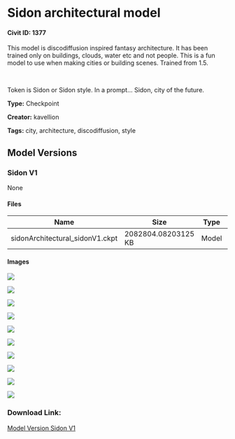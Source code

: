 # Sidon architectural model

#### Civit ID: 1377

<p>This model is discodiffusion inspired fantasy architecture. It has been trained only on buildings, clouds, water etc and not people. This is a fun model to use when making cities or building scenes. Trained from 1.5. </p><p><br /></p><p>Token is Sidon or Sidon style. In a prompt... Sidon, city of the future.</p>

**Type:** Checkpoint

**Creator:** kavellion

**Tags:** city, architecture, discodiffusion, style

## Model Versions

### Sidon V1

None

#### Files

| Name | Size | Type | Format | Download Url | AutoV1 | AutoV2 | SHA256 | CRC32 | BLAKE3 |
| --- | --- | --- | --- | --- | --- | --- | --- | --- | --- |
| sidonArchitectural_sidonV1.ckpt | 2082804.08203125 KB | Model | PickleTensor | https://civitai.com/api/download/models/1473 | 265E757D | 7D9C2F1DF9 | 7D9C2F1DF95B17BF845022BE30182AA40F6E4A1B43D28A00243CFED0D9617311 | 5FC83573 | AF81D23EABEC28300FAD66C0AC5C979D468C69D5B9A671BC5A488C30BA96B3A8 |

#### Images

<p><img src="https://image.civitai.com/xG1nkqKTMzGDvpLrqFT7WA/00261cf4-5efb-4c61-6802-694f1b1cfc00/width=450/12882.jpeg" /></p>

<p><img src="https://image.civitai.com/xG1nkqKTMzGDvpLrqFT7WA/9e2028a5-7577-431d-3215-324ec1f29d00/width=450/12901.jpeg" /></p>

<p><img src="https://image.civitai.com/xG1nkqKTMzGDvpLrqFT7WA/32766b4a-a678-411a-4299-38e87dcfba00/width=450/12900.jpeg" /></p>

<p><img src="https://image.civitai.com/xG1nkqKTMzGDvpLrqFT7WA/e52757cf-e33f-472f-28b2-08c449730000/width=450/12899.jpeg" /></p>

<p><img src="https://image.civitai.com/xG1nkqKTMzGDvpLrqFT7WA/326ae092-28e7-4b8b-9490-1972696a6300/width=450/12898.jpeg" /></p>

<p><img src="https://image.civitai.com/xG1nkqKTMzGDvpLrqFT7WA/cfe7f3d5-3109-4911-4e67-616374efea00/width=450/12897.jpeg" /></p>

<p><img src="https://image.civitai.com/xG1nkqKTMzGDvpLrqFT7WA/ff94f61d-1943-4e40-454e-30152cdc4500/width=450/12896.jpeg" /></p>

<p><img src="https://image.civitai.com/xG1nkqKTMzGDvpLrqFT7WA/813da86c-d461-4b77-88f7-655e238ac700/width=450/12895.jpeg" /></p>

<p><img src="https://image.civitai.com/xG1nkqKTMzGDvpLrqFT7WA/013e3448-a3f8-42fa-0745-3a647adad200/width=450/12894.jpeg" /></p>

<p><img src="https://image.civitai.com/xG1nkqKTMzGDvpLrqFT7WA/08e037cd-dc0e-4e86-007c-450dbb85e400/width=450/12893.jpeg" /></p>

### Download Link:

[Model Version Sidon V1](https://civitai.com/api/download/models/1473)

